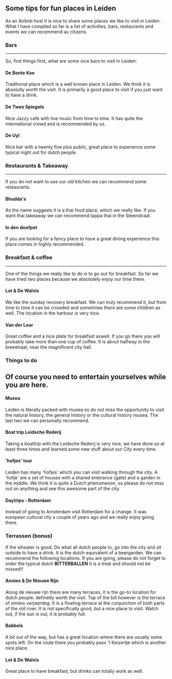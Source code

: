 ## Some tips for fun places in Leiden
As an Airbnb host it is nice to share some places we like to visit in Leiden. What I have compiled so far is a list of activities, bars, restaurants and events we can recommend as citizens.

### Bars
---
So, first things first, what are some nice bars to visit in Leiden:

#### De Bonte Koe
Traditional place which is a well known place in Leiden. We think it is absolutly worth the visit. It is primarily a good place to visit if you just want to have a drink.

#### De Twee Spiegels
Nice Jazzy cafe with live music from time to time. It has quite the international crowd and is recommended by us.

#### De Uyl
Nice bar with a twenty five plus public, great place to experience some typical night out for dutch people.


### Restaurants & Takeaway
---
If you do not want to use our *old* kitchen we can recommend some restaurants.

#### Bhudda's 
As the name suggests it is a thai food place, which we really like. If you want thai takeaway we can recommend tappa thai in the Steenstraat.

#### In den doofpot
If you are looking for a fancy place to have a great dining experience this place comes in highly recommended.

### Breakfast & coffee
---
One of the things we really like to do is to go out for breakfast. So far we have tried two places because we absolutely enjoy our time there.

#### Lot & De Walvis
We like the sunday recovery breakfast. We can truly recommend it, but from time to time it can be crowded and sometimes there are some children as well. The location in the harbour is very nice.

#### Van der Leur
Great coffee and a nice plate for breakfast aswell. If you go there you will probably take more than one cup of coffee. It is about halfway in the breestraat, near the magnificent city hall. 

### Things to do
Of course you need to entertain yourselves while you are here.
---

#### Musea
Leiden is literally packed with musea so do not miss the opportunity to visit the natural history, the general history or the cultural history musea. The last two we can personally recommend.

#### Boat trip Leidsche Rederij
Taking a boattrip with the Leidsche Rederij is very nice, we have done so at least three times and learned some new stuff about our City every time. 

#### 'hofjes' tour
Leiden has many 'hofjes' which you can visit walking through the city. A 'hofje' are a set of houses with a shared enterance (gate) and a garden in the middle. We think it is quite a Dutch phenomenon, so please do not miss out on anything and see this awesome part of the city. 

#### Daytrips - Rotterdam
Instead of going to Amsterdam visit Rotterdam for a change. It was european cultural city a couple of years ago and we really enjoy going there.

### Terrassen (bonus)
If the wheater is good. Do what all dutch people to, go into the city and sit outside to have a drink. It is the dutch equivalent of a beergarden. We can recommend the following locations. If you are going, please do not forget to order the typical dutch **BITTERBALLEN** it is a treat and should not be missed!!

#### Annies & De Nieuwe Rijn
Along de nieuwe rijn there are many terraces, it is the go-to location for dutch people. definetly worth the visit. Top of the bill however is the terrace of *annies verjaardag*. It is a floating terrace at the conjunction of both parts of the old river. It is not specifically good, but a nice place to visit. Watch out, if the sun is out, it is probably full.

#### Babbels
A bit out of the way, but has a great location where there are usually some spots left. On the route there you probably pass 't Keizertje which is another nice place.

#### Lot & De Walvis
Great place to have breakfast, but drinks can totally work as well. 


